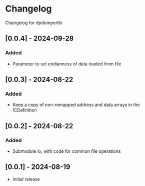 # Changelog
Changelog for dpdumperlib

## [0.0.4] - 2024-09-28
### Added
- Parameter to set endianness of data loaded from file

## [0.0.3] - 2024-08-22
### Added
- Keep a copy of non-remapped address and data arrays in the ICDefinition

## [0.0.2] - 2024-08-22
### Added
- Submodule io, with code for common file operations

## [0.0.1] - 2024-08-19
- Initial release
